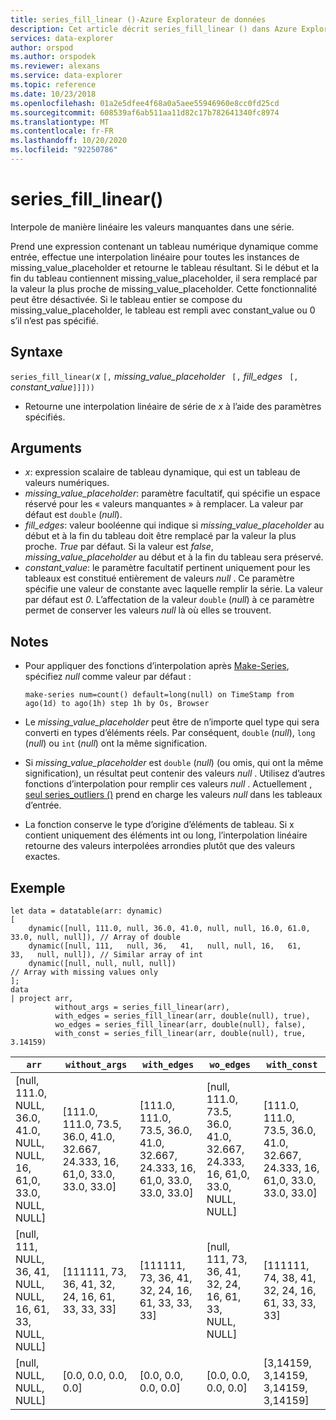 ```yaml
---
title: series_fill_linear ()-Azure Explorateur de données
description: Cet article décrit series_fill_linear () dans Azure Explorateur de données.
services: data-explorer
author: orspod
ms.author: orspodek
ms.reviewer: alexans
ms.service: data-explorer
ms.topic: reference
ms.date: 10/23/2018
ms.openlocfilehash: 01a2e5dfee4f68a0a5aee55946960e8cc0fd25cd
ms.sourcegitcommit: 608539af6ab511aa11d82c17b782641340fc8974
ms.translationtype: MT
ms.contentlocale: fr-FR
ms.lasthandoff: 10/20/2020
ms.locfileid: "92250786"
---
```

# <a name="series_fill_linear"></a>series_fill_linear()

Interpole de manière linéaire les valeurs manquantes dans une série.

Prend une expression contenant un tableau numérique dynamique comme entrée, effectue une interpolation linéaire pour toutes les instances de missing_value_placeholder et retourne le tableau résultant. Si le début et la fin du tableau contiennent missing_value_placeholder, il sera remplacé par la valeur la plus proche de missing_value_placeholder. Cette fonctionnalité peut être désactivée. Si le tableau entier se compose du missing_value_placeholder, le tableau est rempli avec constant_value ou 0 s’il n’est pas spécifié.  

## <a name="syntax"></a>Syntaxe

`series_fill_linear(`*x* `[,` *missing_value_placeholder* ` [,` *fill_edges* ` [,` *constant_value*`]]]))`
* Retourne une interpolation linéaire de série de *x* à l’aide des paramètres spécifiés.
 

## <a name="arguments"></a>Arguments

* *x*: expression scalaire de tableau dynamique, qui est un tableau de valeurs numériques.
* *missing_value_placeholder*: paramètre facultatif, qui spécifie un espace réservé pour les « valeurs manquantes » à remplacer. La valeur par défaut est `double` (*null*).
* *fill_edges*: valeur booléenne qui indique si *missing_value_placeholder* au début et à la fin du tableau doit être remplacé par la valeur la plus proche. *True* par défaut. Si la valeur est *false*, *missing_value_placeholder* au début et à la fin du tableau sera préservé.
* *constant_value*: le paramètre facultatif pertinent uniquement pour les tableaux est constitué entièrement de valeurs *null* . Ce paramètre spécifie une valeur de constante avec laquelle remplir la série. La valeur par défaut est *0*. L’affectation de la valeur `double` (*null*) à ce paramètre permet de conserver les valeurs *null* là où elles se trouvent.

## <a name="notes"></a>Notes

* Pour appliquer des fonctions d’interpolation après [Make-Series](make-seriesoperator.md), spécifiez *null* comme valeur par défaut : 

    <!-- csl: https://help.kusto.windows.net:443/Samples -->
    ```kusto
    make-series num=count() default=long(null) on TimeStamp from ago(1d) to ago(1h) step 1h by Os, Browser
    ```

* Le *missing_value_placeholder* peut être de n’importe quel type qui sera converti en types d’éléments réels. Par conséquent, `double` (*null*), `long` (*null*) ou `int` (*null*) ont la même signification.
* Si *missing_value_placeholder* est `double` (*null*) (ou omis, qui ont la même signification), un résultat peut contenir des valeurs *null* . Utilisez d’autres fonctions d’interpolation pour remplir ces valeurs *null* . Actuellement [, seul series_outliers ()](series-outliersfunction.md) prend en charge les valeurs *null* dans les tableaux d’entrée.
* La fonction conserve le type d’origine d’éléments de tableau. Si x contient uniquement des éléments int ou long, l’interpolation linéaire retourne des valeurs interpolées arrondies plutôt que des valeurs exactes.

## <a name="example"></a>Exemple

<!-- csl: https://help.kusto.windows.net:443/Samples -->
```kusto
let data = datatable(arr: dynamic)
[
    dynamic([null, 111.0, null, 36.0, 41.0, null, null, 16.0, 61.0, 33.0, null, null]), // Array of double    
    dynamic([null, 111,   null, 36,   41,   null, null, 16,   61,   33,   null, null]), // Similar array of int
    dynamic([null, null, null, null])                                                   // Array with missing values only
];
data
| project arr, 
          without_args = series_fill_linear(arr),
          with_edges = series_fill_linear(arr, double(null), true),
          wo_edges = series_fill_linear(arr, double(null), false),
          with_const = series_fill_linear(arr, double(null), true, 3.14159)  

```

|`arr`|`without_args`|`with_edges`|`wo_edges`|`with_const`|
|---|---|---|---|---|
|[null, 111.0, NULL, 36.0, 41.0, NULL, NULL, 16, 61,0, 33.0, NULL, NULL]|[111.0, 111.0, 73.5, 36.0, 41.0, 32.667, 24.333, 16, 61,0, 33.0, 33.0, 33.0]|[111.0, 111.0, 73.5, 36.0, 41.0, 32.667, 24.333, 16, 61,0, 33.0, 33.0, 33.0]|[null, 111.0, 73.5, 36.0, 41.0, 32.667, 24.333, 16, 61,0, 33.0, NULL, NULL]|[111.0, 111.0, 73.5, 36.0, 41.0, 32.667, 24.333, 16, 61,0, 33.0, 33.0, 33.0]|
|[null, 111, NULL, 36, 41, NULL, NULL, 16, 61, 33, NULL, NULL]|[111111, 73, 36, 41, 32, 24, 16, 61, 33, 33, 33]|[111111, 73, 36, 41, 32, 24, 16, 61, 33, 33, 33]|[null, 111, 73, 36, 41, 32, 24, 16, 61, 33, NULL, NULL]|[111111, 74, 38, 41, 32, 24, 16, 61, 33, 33, 33]|
|[null, NULL, NULL, NULL]|[0.0, 0.0, 0.0, 0.0]|[0.0, 0.0, 0.0, 0.0]|[0.0, 0.0, 0.0, 0.0]|[3,14159, 3,14159, 3,14159, 3,14159]|
